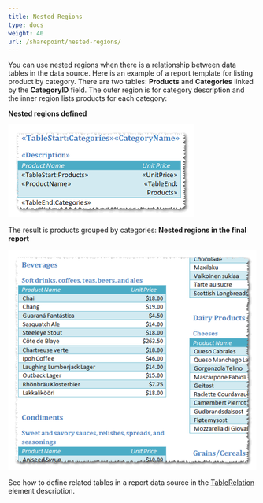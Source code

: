 ```yaml
---
title: Nested Regions
type: docs
weight: 40
url: /sharepoint/nested-regions/
---
```


You can use nested regions when there is a relationship between data tables in the data source. Here is an example of a report template for listing product by category. There are two tables: **Products** and **Categories** linked by the **CategoryID** field. The outer region is for category description and the inner region lists products for each category: 

**Nested regions defined** 

![todo:image_alt_text](nested-regions_1.png)



The result is products grouped by categories: 
**Nested regions in the final report** 

![todo:image_alt_text](nested-regions_2.png)

See how to define related tables in a report data source in the [TableRelation](/words/sharepoint/tablerelation-element-html/) element description.
